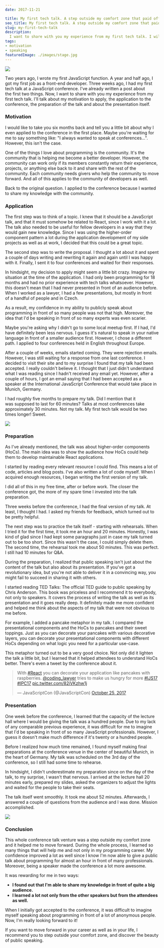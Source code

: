 ```yaml
---
date: 2017-11-21

title: My first tech talk. A step outside my comfort zone that paid off!
seo_title: My first tech talk. A step outside my comfort zone that paid off!
slug: my-first-tech-talk
description:
  I want to share with you my experience from my first tech talk. I will take you through the whole process from the application submission to the speaking on a stage.
tags:
- motivation
- speaking
featuredImage: ./images/stage.jpg
---
```


![](./images/stage.jpg)

Two years ago, I wrote my first JavaScript function. A year and half ago, I got my first job as a front-end developer. Three weeks ago, I had my first tech talk at a JavaScript conference. I've already written a post about the first two things. Now, I want to share with you my experience from my first tech talk. I'll talk about my motivation to apply, the application to the conference, the preparation of the talk and about the presentation itself.

### Motivation

I would like to take you six months back and tell you a little bit about why I even applied to the conference in the first place. Maybe you're waiting for me to say something like: "I always wanted to speak at conferences...". However, this isn't the case.

One of the things I love about programming is the community. It's the community that is helping me become a better developer. However, the community can work only if its members constantly return their experience, projects, or anything else back to it and share with the rest of the community. Each community needs givers who help the community to move forward. And all of this applies to the community of developers as well.

Back to the original question. I applied to the conference because I wanted to share my knowledge with the community.

### Application

The first step was to think of a topic. I knew that it should be a JavaScript talk, and that it must somehow be related to React, since I work with it a lot. The talk also needed to be useful for fellow developers in a way that they would gain new knowledge. Since I was using the higher-order component pattern a lot during the application development of my side projects as well as at work, I decided that this could be a great topic.

The second step was to write the proposal. I thought a lot about it and spent a couple of days writing and rewriting it again and again until I was happy with it. Finally, I sent it to four conferences and waited for their responses.

In hindsight, my decision to apply might seem a little bit crazy. Imagine my situation at the time of the application. I had only been programming for 18 months and had no prior experience with tech talks whatsoever. However, this doesn't mean that I had never presented in front of an audience before. When I worked as a lawyer, I had a few presentations, but mostly in front of a handful of people and in Czech.

As a result, my confidence in my ability to publicly speak about programming in front of so many people was not that high. Moreover, the idea that I'd be speaking in front of so many experts was even scarier.

Maybe you're asking why I didn't go to some local meetup first. If I had, I'd have definitely been less nervous. I guess it's natural to speak in your native language in front of a smaller audience first. However, I chose a different path. I applied to four conferences held in English throughout Europe.

After a couple of weeks, emails started coming. They were rejection emails. However, I was still waiting for a response from one last conference. I decided to visit their site and to my surprise I found that my talk had been accepted. I really couldn't believe it. I thought that I just didn't understand what I was reading since I hadn't received any email yet. However, after a couple of hours, I got an email saying that I had been accepted as a speaker at the International JavaScript Conference that would take place in Munich, Germany.

I had roughly five months to prepare my talk. Did I mention that it was supposed to last for 60 minutes? Talks at most conferences take approximately 30 minutes. Not my talk. My first tech talk would be two times longer! Sweet.

![](./images/bunny.jpg)

### Preparation

As I've already mentioned, the talk was about higher-order components (HoCs). The main idea was to show the audience how HoCs could help them to develop maintainable React applications.

I started by reading every relevant resource I could find. This means a lot of code, articles and blog posts. I've also written a lot of code myself. When I acquired enough resources, I began writing the first version of my talk.

I did all of this in my free time, after or before work. The closer the conference got, the more of my spare time I invested into the talk preparation.

Three weeks before the conference, I had the final version of my talk. At least, I thought I had. I asked my friends for feedback, which turned out to be pretty helpful.

The next step was to practice the talk itself - starting with rehearsals. When I tried it for the first time, it took me an hour and 20 minutes. Honestly, I was kind of glad since I had kept some paragraphs just in case my talk turned out to be too short. Since this wasn't the case, I could simply delete them. The second time, the rehearsal took me about 50 minutes. This was perfect. I still had 10 minutes for Q&A.

During the preparation, I realized that public speaking isn't just about the content of the talk but also about its presentation. If you've got a revolutionary idea, but you're not able to deliver it in a convincing way, you might fail to succeed in sharing it with others.

I started reading TED Talks: The official TED guide to public speaking by Chris Anderson. This book was priceless and I recommend it to everybody, not only to speakers. It covers the process of writing the talk as well as its presentation and it goes really deep. It definitely made me more confident and helped me think about the aspects of my talk that were not obvious to me before.

For example, I added a pancake metaphor in my talk. I compared the presentational components and the HoCs to pancakes and their sweet toppings. Just as you can decorate your pancakes with various decorative layers, you can decorate your presentational components with different HoCs depending on what logic you need for a particular use-case.

This metaphor turned out to be a very good choice. Not only did it lighten the talk a little bit, but I learned that it helped attendees to understand HoCs better. There's even a tweet by the conference about it.

<blockquote class="twitter-tweet" data-lang="en"><p lang="en" dir="ltr">With <a href="https://twitter.com/hashtag/React?src=hash&amp;ref_src=twsrc%5Etfw">#React</a> you can decorate your application like pancakes with raspberries. <a href="https://twitter.com/coding_lawyer?ref_src=twsrc%5Etfw">@coding_lawyer</a> tries to make us hungry for more <a href="https://twitter.com/hashtag/IJS17?src=hash&amp;ref_src=twsrc%5Etfw">#IJS17</a> <a href="https://twitter.com/hashtag/IPC17?src=hash&amp;ref_src=twsrc%5Etfw">#IPC17</a> <a href="https://t.co/82iVKzhw1j">pic.twitter.com/82iVKzhw1j</a></p>&mdash; JavaScriptCon (@JavaScriptCon) <a href="https://twitter.com/JavaScriptCon/status/923114046005694464?ref_src=twsrc%5Etfw">October 25, 2017</a></blockquote>
<script async src="https://platform.twitter.com/widgets.js" charset="utf-8"></script>

### Presentation

One week before the conference, I learned that the capacity of the lecture hall where I would be giving the talk was a hundred people. Due to my lack of any comparable previous experience, it was difficult for me to imagine that I'd be speaking in front of so many JavaScript professionals. However, I guess it doesn't make much difference if it's twenty or a hundred people.

Before I realized how much time remained, I found myself making final preparations at the conference venue in the center of beautiful Munich, in the heart of Germany. My talk was scheduled on the 3rd day of the conference, so I still had some time to rehearse.

In hindsight, I didn't underestimate my preparation since on the day of the talk, to my surprise, I wasn't that nervous. I arrived at the lecture hall 20 minutes early, prepared my slides, asked the organizers to adjust the lights and waited for the people to take their seats.

The talk itself went smoothly. It took me about 52 minutes. Afterwards, I answered a couple of questions from the audience and I was done. Mission accomplished.

![](./images/community.jpg)

### Conclusion

This whole conference talk venture was a step outside my comfort zone and it helped me to move forward. During the whole process, I learned so many things that will help me and not only in my programming career. My confidence improved a lot as well since I know I'm now able to give a public talk about programming for almost an hour in front of many professionals. Moreover, being a speaker made the conference a lot more awesome.

It was rewarding for me in two ways:

- **I found out that I'm able to share my knowledge in front of quite a big audience.**
- **I learned a lot not only from the other speakers but from the attendees as well.**

When I initially got accepted to the conference, it was difficult to imagine myself speaking about programming in front of a lot of anonymous people. Now, I'm really looking forward to it!

If you want to move forward in your career as well as in your life, I recommend you to step outside your comfort zone, and discover the beauty of public speaking.
